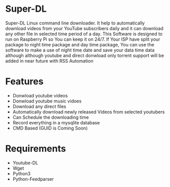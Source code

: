 # Super-DL
Super-DL Linux command line downloader. It help to automatically download videos from your YouTube subscribers daily and it can download any other file in selected time period of a day. This Software is designed to run on Raspberry Pi so You can keep it on 24/7. If Your ISP have split your package to night time package and day time package, You can use the software to make a use of night time date and save your data time data although although youtube and direct donwload only torrent support will be added in near future with RSS Automation
# Features
  <ul>
  <li>Donwload youtube videos</li>
  <li>Donwload youtube music vidoes</li>
  <li>Download any direct files</li>
  <li>Automatically download newly released Videos from selected youtubers</li>
  <li>Can Schedule the downloading time</li>
  <li>Record everything in a mysqlite database</li>
  <li>CMD Based (GUID is Coming Soon)</li>
  </ul>
  
# Requirements
<ul>
  <li>Youtube-DL</li>
  <li>Wget</li>
  <li>Python3</li>
  <li>Python-Feedparser</li>
</ul>
